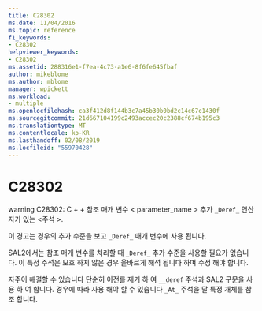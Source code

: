 ```yaml
---
title: C28302
ms.date: 11/04/2016
ms.topic: reference
f1_keywords:
- C28302
helpviewer_keywords:
- C28302
ms.assetid: 288316e1-f7ea-4c73-a1e6-8f6fe645fbaf
author: mikeblome
ms.author: mblome
manager: wpickett
ms.workload:
- multiple
ms.openlocfilehash: ca3f412d8f144b3c7a45b30b0bd2c14c67c1430f
ms.sourcegitcommit: 21d667104199c2493accec20c2388cf674b195c3
ms.translationtype: MT
ms.contentlocale: ko-KR
ms.lasthandoff: 02/08/2019
ms.locfileid: "55970428"
---
```

# <a name="c28302"></a>C28302
warning C28302: C + + 참조 매개 변수 < parameter_name > 추가 `_Deref_` 연산자가 있는 \<주석 >.

 이 경고는 경우의 추가 수준을 보고 `_Deref_` 매개 변수에 사용 됩니다.

 SAL2에서는 참조 매개 변수를 처리할 때 `_Deref_` 추가 수준을 사용할 필요가 없습니다. 이 특정 주석은 모호 하지 않은 경우 올바르게 해석 됩니다 하며 수정 해야 합니다.

 자주이 해결할 수 있습니다 단순히 이전를 제거 하 여 `__deref` 주석과 SAL2 구문을 사용 하 여 합니다. 경우에 따라 사용 해야 할 수 있습니다 `_At_` 주석을 달 특정 개체를 참조 합니다.